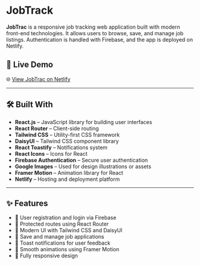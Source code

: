 # JobTrack

**JobTrac** is a responsive job tracking web application built with modern front-end technologies. It allows users to browse, save, and manage job listings. Authentication is handled with Firebase, and the app is deployed on Netlify.

## 🚀 Live Demo

🌐 [View JobTrac on Netlify](https://assignment-auth-9.netlify.app/)

---

## 🛠️ Built With

- **React.js** – JavaScript library for building user interfaces  
- **React Router** – Client-side routing  
- **Tailwind CSS** – Utility-first CSS framework  
- **DaisyUI** – Tailwind CSS component library  
- **React Toastify** – Notifications system  
- **React Icons** – Icons for React  
- **Firebase Authentication** – Secure user authentication  
- **Google Images** – Used for design illustrations or assets  
- **Framer Motion** – Animation library for React  
- **Netlify** – Hosting and deployment platform  

---

## ✨ Features

- 🔐 User registration and login via Firebase
- 🧭 Protected routes using React Router
- 🎨 Modern UI with Tailwind CSS and DaisyUI
- 📌 Save and manage job applications
- 🔔 Toast notifications for user feedback
- 🌈 Smooth animations using Framer Motion
- 📱 Fully responsive design

